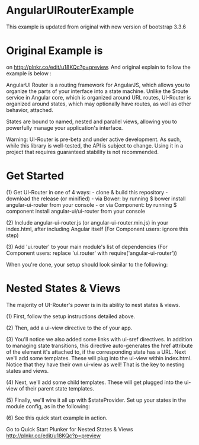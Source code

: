 # AngularUIRouterExample

This example is updated from original with new version of bootstrap 3.3.6 

# Original Example is 
on http://plnkr.co/edit/u18KQc?p=preview.
And original explain to follow the example is below :

AngularUI Router is a routing framework for AngularJS, which allows you to organize the parts of your interface into a state machine. Unlike the $route service in Angular core, which is organized around URL routes, UI-Router is organized around states, which may optionally have routes, as well as other behavior, attached.

States are bound to named, nested and parallel views, allowing you to powerfully manage your application's interface.

Warning: UI-Router is pre-beta and under active development. As such, while this library is well-tested, the API is subject to change. Using it in a project that requires guaranteed stability is not recommended.

# Get Started
(1) Get UI-Router in one of 4 ways: - clone & build this repository - download the release (or minified) - via Bower: by running $ bower install angular-ui-router from your console - or via Component: by running $ component install angular-ui/ui-router from your console

(2) Include angular-ui-router.js (or angular-ui-router.min.js) in your index.html, after including Angular itself (For Component users: ignore this step)

(3) Add 'ui.router' to your main module's list of dependencies (For Component users: replace 'ui.router' with require('angular-ui-router'))

When you're done, your setup should look similar to the following:

# Nested States & Views
The majority of UI-Router's power is in its ability to nest states & views.

(1) First, follow the setup instructions detailed above.

(2) Then, add a ui-view directive to the <body /> of your app.

(3) You'll notice we also added some links with ui-sref directives. In addition to managing state transitions, this directive auto-generates the href attribute of the <a /> element it's attached to, if the corresponding state has a URL. Next we'll add some templates. These will plug into the ui-view within index.html. Notice that they have their own ui-view as well! That is the key to nesting states and views.

(4) Next, we'll add some child templates. These will get plugged into the ui-view of their parent state templates.

(5) Finally, we'll wire it all up with $stateProvider. Set up your states in the module config, as in the following:

(6) See this quick start example in action.

Go to Quick Start Plunker for Nested States & Views
http://plnkr.co/edit/u18KQc?p=preview
